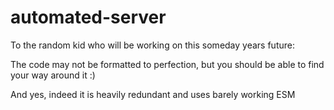 # automated-server

To the random kid who will be working on this someday years future:

The code may not be formatted to perfection, but you should be able to find your way around it :)

And yes, indeed it is heavily redundant and uses barely working ESM
